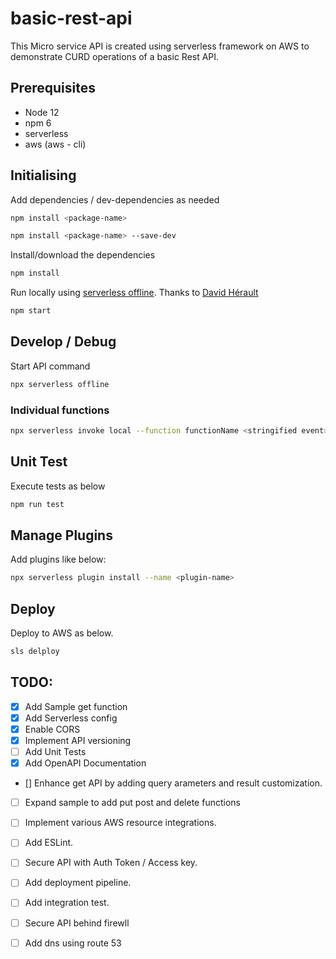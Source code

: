 # basic-rest-api

This Micro service API is created using serverless framework on AWS to demonstrate CURD operations of a basic Rest API.

## Prerequisites

- Node 12
- npm 6
- serverless
- aws (aws - cli)

## Initialising
Add dependencies / dev-dependencies as needed

```bash
npm install <package-name>
```
```bash
npm install <package-name> --save-dev
```

 Install/download the dependencies

```bash
npm install
```

Run locally using [serverless offline](https://github.com/dherault/serverless-offline). Thanks to [David Hérault](https://github.com/dherault)

```bash
npm start
```

## Develop / Debug

Start API command

```bash
npx serverless offline
```

### Individual functions

```bash
npx serverless invoke local --function functionName <stringified event>
```
## Unit Test
Execute tests as below 
```bash
npm run test
```
## Manage Plugins

Add plugins like below:

```bash
npx serverless plugin install --name <plugin-name>
```

## Deploy
 Deploy to AWS as below.
```bash
sls delploy
```

## TODO:

- [x] Add Sample get function
- [x] Add Serverless config
- [x] Enable CORS
- [x] Implement API versioning
- [ ] Add Unit Tests
- [x] Add OpenAPI Documentation
- [] Enhance get API by adding query arameters and result customization.
- [ ] Expand sample to add put post and delete functions
- [ ] Implement various AWS resource integrations.
- [ ] Add ESLint.
- [ ] Secure API with Auth Token / Access key.
- [ ] Add deployment pipeline.
- [ ] Add integration test.
- [ ] Secure API behind firewll
- [ ] Add dns using route 53

